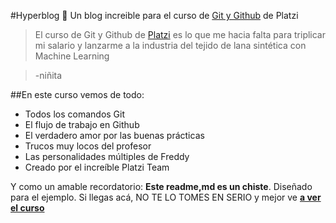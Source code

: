#Hyperblog 💚
Un blog increible para el curso de [Git y Github](https://platzi.com/cursos/ "Git y Github") de Platzi
> El curso de Git y Github de [Platzi](https://platzi.com/cursos/ "Platzi") es lo que me hacia falta para triplicar mi salario y lanzarme a la industria del tejido de lana sintética con Machine Learning

> -niñita

##En este curso vemos de todo:
* Todos los comandos Git
* El flujo de trabajo en Github
* El verdadero amor por las buenas prácticas
* Trucos muy locos del profesor
* Las personalidades múltiples de Freddy
* Creado por el increíble Platzi Team


Y como un amable recordatorio:  **Este readme,md es un chiste**. Diseñado para el ejemplo. Si llegas acá, NO TE LO TOMES EN SERIO y mejor ve [**a ver el curso**](https://platzi.com/cursos/ "a ver el curso")